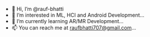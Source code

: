 - 👋 Hi, I’m @rauf-bhatti
- 👀 I’m interested in ML, HCI and Android Development...
- 🌱 I’m currently learning AR/MR Development...
- 📫 You can reach me at raufbhatti707@gmail.com...

<!---
rauf-bhatti/rauf-bhatti is a ✨ special ✨ repository because its `README.md` (this file) appears on your GitHub profile.
You can click the Preview link to take a look at your changes.
--->
